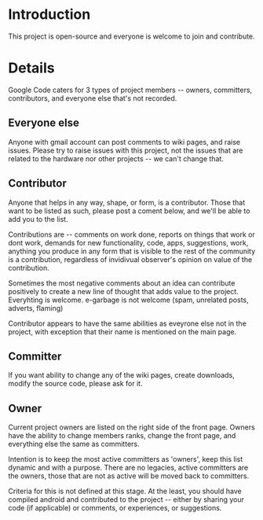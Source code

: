 # Introduction #

This project is open-source and everyone is welcome to join and contribute.


# Details #

Google Code caters for 3 types of project members -- owners, committers, contributors, and everyone else that's not recorded.

## Everyone else ##

Anyone with gmail account can post comments to wiki pages, and raise issues.  Please try to raise issues with this project, not the issues that are related to the hardware nor other projects -- we can't change that.

## Contributor ##

Anyone that helps in any way, shape, or form, is a contributor.  Those that want to be listed as such, please post a coment below, and we'll be able to add you to the list.

Contributions are -- comments on work done, reports on things that work or dont work, demands for new functionality, code, apps, suggestions, work, anything you produce in any form that is visible to the rest of the community is a contribution, regardless of invidivual observer's opinion on value of the contribution.

Sometimes the most negative comments about an idea can contribute positively to create a new line of thought that adds value to the project.  Everyhting is welcome.  e-garbage is not welcome (spam, unrelated posts, adverts, flaming)

Contributor appears to have the same abilities as eveyrone else not in the project, with exception that their name is mentioned on the main page.

## Committer ##

If you want ability to change any of the wiki pages, create downloads, modify the source code, please ask for it.

## Owner ##

Current project owners are listed on the right side of the front page.  Owners have the ability to change members ranks, change the front page, and everything else the same as committers.

Intention is to keep the most active committers as 'owners', keep this list dynamic and with a purpose.  There are no legacies, active committers are the owners, those that are not as active will be moved back to committers.

Criteria for this is not defined at this stage.  At the least, you should have compiled android and contributed to the project -- either by sharing your code (if applicable) or comments, or experiences, or suggestions.